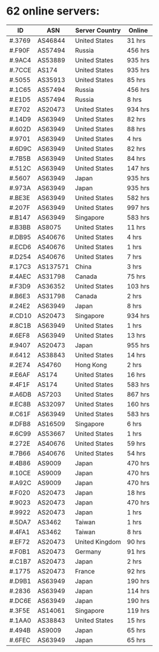# 62 online servers:

| ID | ASN | Server Country | Online |
| ------ | ------ | ------ | ------ |
| #.3769 | AS46844 | United States | 31 hrs |
| #.F90F | AS57494 | Russia | 456 hrs |
| #.9AC4 | AS53889 | United States | 935 hrs |
| #.7CCE | AS174 | United States | 935 hrs |
| #.5055 | AS35913 | United States | 85 hrs |
| #.1C65 | AS57494 | Russia | 456 hrs |
| #.E1D5 | AS57494 | Russia | 8 hrs |
| #.E702 | AS20473 | United States | 934 hrs |
| #.14D9 | AS63949 | United States | 82 hrs |
| #.602D | AS63949 | United States | 88 hrs |
| #.9701 | AS63949 | United States | 4 hrs |
| #.6D9C | AS63949 | United States | 82 hrs |
| #.7B5B | AS63949 | United States | 84 hrs |
| #.512C | AS63949 | United States | 147 hrs |
| #.5607 | AS63949 | Japan | 935 hrs |
| #.973A | AS63949 | Japan | 935 hrs |
| #.BE3E | AS63949 | United States | 582 hrs |
| #.207F | AS63949 | United States | 997 hrs |
| #.B147 | AS63949 | Singapore | 583 hrs |
| #.B3BB | AS8075 | United States | 11 hrs |
| #.DB95 | AS40676 | United States | 4 hrs |
| #.ECD6 | AS40676 | United States | 1 hrs |
| #.D254 | AS40676 | United States | 7 hrs |
| #.17C3 | AS137571 | China | 3 hrs |
| #.4AEC | AS31798 | Canada | 75 hrs |
| #.F3D9 | AS36352 | United States | 103 hrs |
| #.B6E3 | AS31798 | Canada | 2 hrs |
| #.24E2 | AS63949 | Japan | 8 hrs |
| #.CD10 | AS20473 | Singapore | 934 hrs |
| #.8C1B | AS63949 | United States | 1 hrs |
| #.6EF8 | AS63949 | United States | 13 hrs |
| #.9407 | AS20473 | Japan | 955 hrs |
| #.6412 | AS38843 | United States | 14 hrs |
| #.2E74 | AS4760 | Hong Kong | 2 hrs |
| #.E6AF | AS174 | United States | 16 hrs |
| #.4F1F | AS174 | United States | 583 hrs |
| #.A6DB | AS7203 | United States | 867 hrs |
| #.EC8B | AS32097 | United States | 160 hrs |
| #.C61F | AS63949 | United States | 583 hrs |
| #.DFB8 | AS16509 | Singapore | 6 hrs |
| #.6C99 | AS53667 | United States | 1 hrs |
| #.272E | AS40676 | United States | 59 hrs |
| #.7B66 | AS40676 | United States | 54 hrs |
| #.4B86 | AS9009 | Japan | 470 hrs |
| #.10CE | AS9009 | Japan | 470 hrs |
| #.A92C | AS9009 | Japan | 470 hrs |
| #.F020 | AS20473 | Japan | 18 hrs |
| #.9023 | AS20473 | Japan | 470 hrs |
| #.9922 | AS20473 | Japan | 1 hrs |
| #.5DA7 | AS3462 | Taiwan | 1 hrs |
| #.4FA1 | AS3462 | Taiwan | 8 hrs |
| #.EF72 | AS20473 | United Kingdom | 90 hrs |
| #.F0B1 | AS20473 | Germany | 91 hrs |
| #.C1B7 | AS20473 | Japan | 2 hrs |
| #.1775 | AS20473 | France | 92 hrs |
| #.D9B1 | AS63949 | Japan | 190 hrs |
| #.2836 | AS63949 | Japan | 114 hrs |
| #.DC6E | AS63949 | Japan | 190 hrs |
| #.3F5E | AS14061 | Singapore | 119 hrs |
| #.1AA0 | AS38843 | United States | 15 hrs |
| #.494B | AS9009 | Japan | 65 hrs |
| #.6FEC | AS63949 | Japan | 65 hrs |

